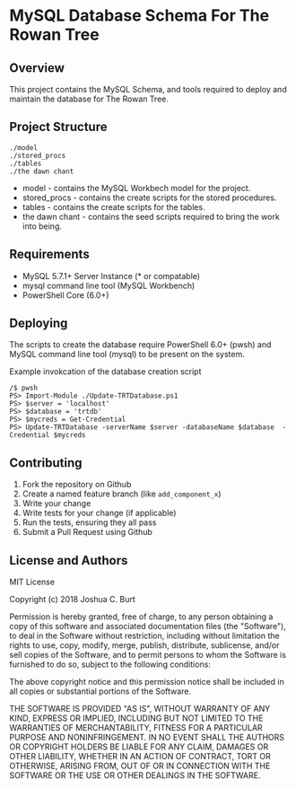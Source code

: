 # MySQL Database Schema For The Rowan Tree

Overview
--------

This project contains the MySQL Schema, and tools required to deploy and maintain the database for The Rowan Tree.

## Project Structure

```
./model
./stored_procs
./tables
./the dawn chant
```
* model - contains the MySQL Workbech model for the project.
* stored_procs - contains the create scripts for the stored procedures.
* tables - contains the create scripts for the tables.
* the dawn chant - contains the seed scripts required to bring the work into being.

Requirements
------------
* MySQL 5.7.1+ Server Instance (* or compatable)
* mysql command line tool (MySQL Workbench)
* PowerShell Core (6.0+)

Deploying
---------
The scripts to create the database require PowerShell 6.0+ (pwsh) and MySQL command line tool (mysql) to be present on the system.

Example invokcation of the database creation script
```
/$ pwsh 
PS> Import-Module ./Update-TRTDatabase.ps1
PS> $server = 'localhost'
PS> $database = 'trtdb'
PS> $mycreds = Get-Credential
PS> Update-TRTDatabase -serverName $server -databaseName $database  -Credential $mycreds
```

Contributing
------------
1. Fork the repository on Github
2. Create a named feature branch (like `add_component_x`)
3. Write your change
4. Write tests for your change (if applicable)
5. Run the tests, ensuring they all pass
6. Submit a Pull Request using Github

License and Authors
-------------------
MIT License

Copyright (c) 2018 Joshua C. Burt

Permission is hereby granted, free of charge, to any person obtaining a copy
of this software and associated documentation files (the "Software"), to deal
in the Software without restriction, including without limitation the rights
to use, copy, modify, merge, publish, distribute, sublicense, and/or sell
copies of the Software, and to permit persons to whom the Software is
furnished to do so, subject to the following conditions:

The above copyright notice and this permission notice shall be included in all
copies or substantial portions of the Software.

THE SOFTWARE IS PROVIDED "AS IS", WITHOUT WARRANTY OF ANY KIND, EXPRESS OR
IMPLIED, INCLUDING BUT NOT LIMITED TO THE WARRANTIES OF MERCHANTABILITY,
FITNESS FOR A PARTICULAR PURPOSE AND NONINFRINGEMENT. IN NO EVENT SHALL THE
AUTHORS OR COPYRIGHT HOLDERS BE LIABLE FOR ANY CLAIM, DAMAGES OR OTHER
LIABILITY, WHETHER IN AN ACTION OF CONTRACT, TORT OR OTHERWISE, ARISING FROM,
OUT OF OR IN CONNECTION WITH THE SOFTWARE OR THE USE OR OTHER DEALINGS IN THE
SOFTWARE.
